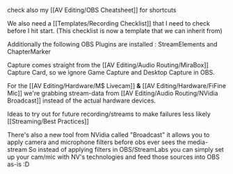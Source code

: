 check also my [[AV Editing/OBS Cheatsheet]] for shortcuts

We also need a [[Templates/Recording Checklist]] that I need to  check before I hit start. (This checklist is now a template that we can inherit from)

Additionally the following OBS Plugins are installed : StreamElements and ChapterMarker

Capture comes straight from the [[AV Editing/Audio Routing/MiraBox]] Capture Card, so we ignore Game Capture and Desktop Capture in OBS.

For the [[AV Editing/Hardware/M$ Livecam]] **&** [[AV Editing/Hardware/FiFine Mic]] we're grabbing stream-data from [[AV Editing/Audio Routing/NVidia Broadcast]] instead of the actual hardware devices.

Ideas to try out for future recording/streams to make failures less likely [[Streaming/Best Practices]]

There's also a new tool from NVidia called "Broadcast" it allows you to apply camera and microphone filters before obs ever sees the media-stream
So instead of applying filters in OBS/StreamLabs you can simply set up your cam/mic with NV's technologies and feed those sources into OBS as-is :D
